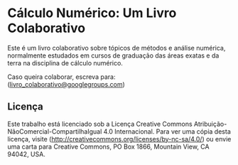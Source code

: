 # Cálculo Numérico: Um Livro Colaborativo

Este é um livro colaborativo sobre tópicos de métodos e análise numérica, normalmente estudados em cursos de graduação das áreas exatas e da terra na disciplina de cálculo numérico.

Caso queira colaborar, escreva para:
     (livro_colaborativo@googlegroups.com)

## Licença
Este trabalho está licenciado sob a Licença Creative Commons Atribuição-NãoComercial-CompartilhaIgual 4.0 Internacional. Para ver uma cópia desta licença, visite (http://creativecommons.org/licenses/by-nc-sa/4.0/) ou envie uma carta para Creative Commons, PO Box 1866, Mountain View, CA 94042, USA.